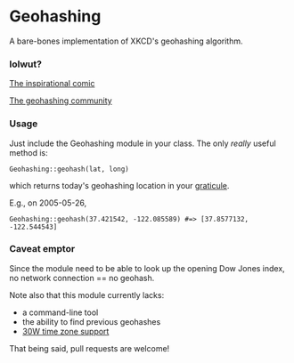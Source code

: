 # Geohashing

A bare-bones implementation of XKCD's geohashing algorithm.

### lolwut?

[The inspirational comic](http://www.xkcd.com/426/)

[The geohashing community](http://wiki.xkcd.com/geohashing/Main_Page)

### Usage

Just include the Geohashing module in your class. The only *really* useful method is:

	Geohashing::geohash(lat, long)

which returns today's geohashing location in your [graticule](http://wiki.xkcd.com/geohashing/Graticule).

E.g., on 2005-05-26,

	Geohashing::geohash(37.421542, -122.085589) #=> [37.8577132, -122.544543]

### Caveat emptor

Since the module need to be able to look up the opening Dow Jones index, no network connection == no geohash. 

Note also that this module currently lacks:

- a command-line tool
- the ability to find previous geohashes
- [30W time zone support](http://wiki.xkcd.com/geohashing/30W_Time_Zone_Rule)

That being said, pull requests are welcome!
